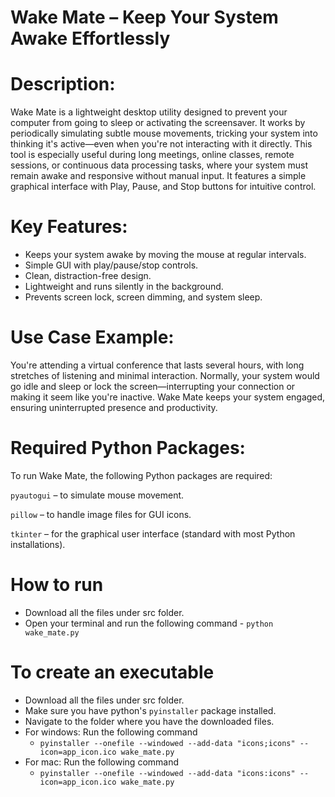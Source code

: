 # Wake Mate – Keep Your System Awake Effortlessly
# Description:
Wake Mate is a lightweight desktop utility designed to prevent your computer from going to sleep or activating the screensaver. It works by periodically simulating subtle mouse movements, tricking your system into thinking it's active—even when you're not interacting with it directly.
This tool is especially useful during long meetings, online classes, remote sessions, or continuous data processing tasks, where your system must remain awake and responsive without manual input. It features a simple graphical interface with Play, Pause, and Stop buttons for intuitive control.

# Key Features:
- Keeps your system awake by moving the mouse at regular intervals.
- Simple GUI with play/pause/stop controls.
- Clean, distraction-free design.
- Lightweight and runs silently in the background.
- Prevents screen lock, screen dimming, and system sleep.

# Use Case Example:
You're attending a virtual conference that lasts several hours, with long stretches of listening and minimal interaction. Normally, your system would go idle and sleep or lock the screen—interrupting your connection or making it seem like you're inactive. Wake Mate keeps your system engaged, ensuring uninterrupted presence and productivity.

# Required Python Packages:
To run Wake Mate, the following Python packages are required:

```pyautogui``` – to simulate mouse movement.

```pillow``` – to handle image files for GUI icons.

```tkinter``` – for the graphical user interface (standard with most Python installations).

# How to run
- Download all the files under src folder.
- Open your terminal and run the following command - ```python wake_mate.py```

# To create an executable
- Download all the files under src folder.
- Make sure you have python's ```pyinstaller``` package installed.
- Navigate to the folder where you have the downloaded files.
- For windows: Run the following command
  - ```pyinstaller --onefile --windowed --add-data "icons;icons" --icon=app_icon.ico wake_mate.py```
- For mac: Run the following command
  - ```pyinstaller --onefile --windowed --add-data "icons:icons" --icon=app_icon.ico wake_mate.py```
